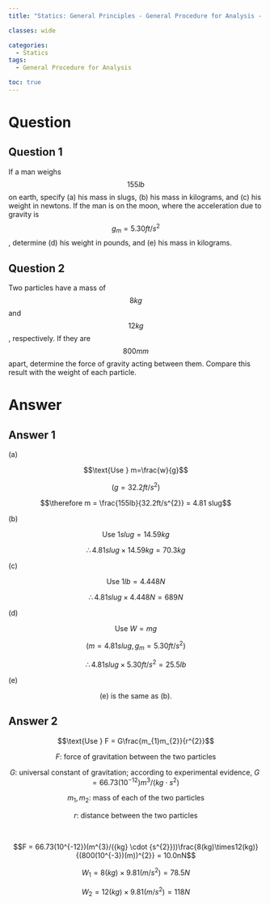 ```yaml
---
title: "Statics: General Principles - General Procedure for Analysis - #1"

classes: wide

categories:
  - Statics
tags:
  - General Procedure for Analysis

toc: true
---
```


# Question

## Question 1

If a man weighs $$155lb$$ on earth, specify (a) his mass in slugs, (b) his mass in kilograms, and (c) his weight in newtons.
If the man is on the moon, where the acceleration due to gravity is $$g_{m} = 5.30ft/s^{2}$$, determine (d) his weight in pounds, and (e) his mass in kilograms.

## Question 2

Two particles have a mass of $$8 kg$$ and $$12 kg$$, respectively. If they are $$800 mm$$ apart, determine the force of gravity acting between them. Compare this result with the weight of each particle.

# Answer

## Answer 1

(a) 

$$\text{Use } m=\frac{w}{g}$$

$$(g = 32.2ft/s^{2})$$

$$\therefore m = \frac{155lb}{32.2ft/s^{2}} = 4.81 slug$$

(b)

$$\text{Use } 1 slug = 14.59 kg$$

$$\therefore 4.81 slug \times 14.59 kg = 70.3 kg$$

(c)

$$\text{Use } 1 lb = 4.448 N$$

$$\therefore 4.81 slug \times 4.448 N = 689 N$$

(d)

$$\text{Use } W = mg$$

$$(m = 4.81 slug, g_{m} = 5.30 ft/s^{2})$$

$$\therefore 4.81 slug \times 5.30 ft/s^{2} = 25.5 lb$$

(e)

$$\text{(e) is the same as (b).}$$

## Answer 2

$$\text{Use } F = G\frac{m_{1}m_{2}}{r^{2}}$$

$$F\text{: force of gravitation between the two particles}$$

$$G\text{: universal constant of gravitation; according to experimental evidence, } G=66.73(10^{-12})m^{3}/({kg} \cdot {s^{2}})$$

$$m_{1}, m_{2}\text{: mass of each of the two particles}$$

$$r\text{: distance between the two particles}$$

<br/>

$$F = 66.73(10^{-12})(m^{3}/({kg} \cdot {s^{2}}))\frac{8(kg)\times12(kg)}{(800(10^{-3})(m))^{2}} = 10.0nN$$

$$W_{1}=8(kg)\times9.81(m/s^{2}) = 78.5N$$

$$W_{2}=12(kg)\times9.81(m/s^{2}) = 118N$$
